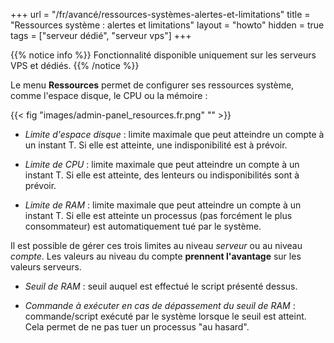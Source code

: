 +++
url = "/fr/avancé/ressources-systèmes-alertes-et-limitations"
title = "Ressources système : alertes et limitations"
layout = "howto"
hidden = true
tags = ["serveur dédié", "serveur vps"]
+++

{{% notice info %}}
Fonctionnalité disponible uniquement sur les serveurs VPS et dédiés.
{{% /notice %}}

Le menu **Ressources** permet de configurer ses ressources système, comme  l'espace disque, le CPU ou la mémoire :

{{< fig "images/admin-panel_resources.fr.png" "" >}}

- *Limite d'espace disque* : limite maximale que peut atteindre un compte à un instant T. Si elle est atteinte, une indisponibilité est à prévoir.

- *Limite de CPU* : limite maximale que peut atteindre un compte à un instant T. Si elle est atteinte, des lenteurs ou indisponibilités sont à prévoir.

- *Limite de RAM* : limite maximale que peut atteindre un compte à un instant T. Si elle est atteinte un processus (pas forcément le plus consommateur) est automatiquement tué par le système.

Il est possible de gérer ces trois limites au niveau *serveur* ou au niveau *compte*. Les valeurs au niveau du compte **prennent l'avantage** sur les valeurs serveurs.

- *Seuil de RAM* : seuil auquel est effectué le script présenté dessus.

- *Commande à exécuter en cas de dépassement du seuil de RAM* : commande/script exécuté par le système lorsque le seuil est atteint. Cela permet de ne pas tuer un processus "au hasard".
